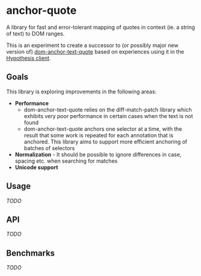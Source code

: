 # anchor-quote

A library for fast and error-tolerant mapping of quotes in context (ie. a string
of text) to DOM ranges.

This is an experiment to create a successor to (or possibly major new version
of) [dom-anchor-text-quote](https://github.com/tilgovi/dom-anchor-text-quote)
based on experiences using it in the [Hypothesis
client](https://github.com/hypothesis/client).

## Goals

This library is exploring improvements in the following areas:

- **Performance**
  - dom-anchor-text-quote relies on the diff-match-patch library which exhibits
    very poor performance in certain cases when the text is not found
  - dom-anchor-text-quote anchors one selector at a time, with the result that
    some work is repeated for each annotation that is anchored. This library
    aims to support more efficient anchoring of batches of selectors
- **Normalization**  - It should be possible to ignore differences in case,
     spacing etc. when searching for matches
- **Unicode support** 

## Usage

*TODO*

## API

*TODO*

## Benchmarks

*TODO*
